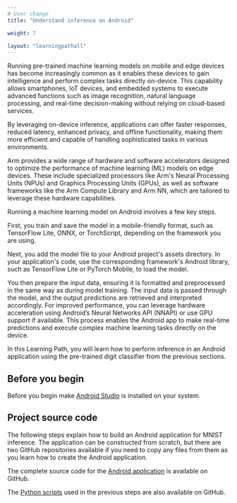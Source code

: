 ```yaml
---
# User change
title: "Understand inference on Android"

weight: 7

layout: "learningpathall"
---
```


Running pre-trained machine learning models on mobile and edge devices has become increasingly common as it enables these devices to gain intelligence and perform complex tasks directly on-device. This capability allows smartphones, IoT devices, and embedded systems to execute advanced functions such as image recognition, natural language processing, and real-time decision-making without relying on cloud-based services. 

By leveraging on-device inference, applications can offer faster responses, reduced latency, enhanced privacy, and offline functionality, making them more efficient and capable of handling sophisticated tasks in various environments.

Arm provides a wide range of hardware and software accelerators designed to optimize the performance of machine learning (ML) models on edge devices. These include specialized processors like Arm's Neural Processing Units (NPUs) and Graphics Processing Units (GPUs), as well as software frameworks like the Arm Compute Library and Arm NN, which are tailored to leverage these hardware capabilities. 

Running a machine learning model on Android involves a few key steps. 

First, you train and save the model in a mobile-friendly format, such as TensorFlow Lite, ONNX, or TorchScript, depending on the framework you are using. 

Next, you add the model file to your Android project's assets directory. In your application's code, use the corresponding framework's Android library, such as TensorFlow Lite or PyTorch Mobile, to load the model. 

You then prepare the input data, ensuring it is formatted and preprocessed in the same way as during model training. The input data is passed through the model, and the output predictions are retrieved and interpreted accordingly. For improved performance, you can leverage hardware acceleration using Android’s Neural Networks API (NNAPI) or use GPU support if available. This process enables the Android app to make real-time predictions and execute complex machine learning tasks directly on the device.

In this Learning Path, you will learn how to perform inference in an Android application using the pre-trained digit classifier from the previous sections. 

## Before you begin

Before you begin make [Android Studio](https://developer.android.com/studio/install) is installed on your system.

## Project source code

The following steps explain how to build an Android application for MNIST inference. The application can be constructed from scratch, but there are two GitHub repositories available if you need to copy any files from them as you learn how to create the Android application. 

The complete source code for the [Android application](https://github.com/dawidborycki/Arm.PyTorch.MNIST.Inference.git) is available on GitHub. 

The [Python scripts](https://github.com/dawidborycki/Arm.PyTorch.MNIST.Inference.Python.git) used in the previous steps are also available on GitHub.
